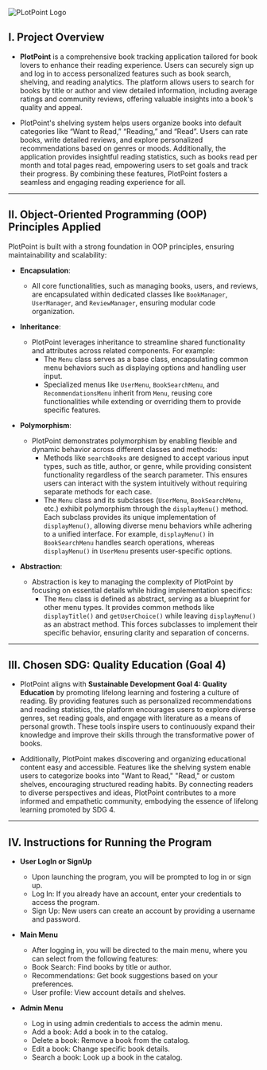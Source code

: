 
![PLotPoint Logo](https://github.com/user-attachments/assets/8cb6932e-145a-4bbd-a4de-3cab7127c2a2)



## I. Project Overview

- **PlotPoint** is a comprehensive book tracking application tailored for book lovers to enhance their reading experience. Users can securely sign up and log in to access personalized features such as book search, shelving, and reading analytics. The platform allows users to search for books by title or author and view detailed information, including average ratings and community reviews, offering valuable insights into a book's quality and appeal.

- PlotPoint's shelving system helps users organize books into default categories like “Want to Read,” “Reading,” and “Read”. Users can rate books, write detailed reviews, and explore personalized recommendations based on genres or moods. Additionally, the application provides insightful reading statistics, such as books read per month and total pages read, empowering users to set goals and track their progress. By combining these features, PlotPoint fosters a seamless and engaging reading experience for all.

---

## II. Object-Oriented Programming (OOP) Principles Applied
PlotPoint is built with a strong foundation in OOP principles, ensuring maintainability and scalability:
- **Encapsulation**:  
  - All core functionalities, such as managing books, users, and reviews, are encapsulated within dedicated classes like `BookManager`, `UserManager`, and `ReviewManager`, ensuring modular code organization.

- **Inheritance**:  
  - PlotPoint leverages inheritance to streamline shared functionality and attributes across related components. For example:
    - The `Menu` class serves as a base class, encapsulating common menu behaviors such as displaying options and handling user input.
    - Specialized menus like `UserMenu`, `BookSearchMenu`, and `RecommendationsMenu` inherit from `Menu`, reusing core functionalities while extending or overriding them to provide specific features.
      
- **Polymorphism**:  
  - PlotPoint demonstrates polymorphism by enabling flexible and dynamic behavior across different classes and methods:
      - Methods like `searchBooks` are designed to accept various input types, such as title, author, or genre, while providing consistent functionality regardless of the search parameter. This ensures users can interact with the system intuitively without requiring separate methods for each case.
      - The `Menu` class and its subclasses (`UserMenu`, `BookSearchMenu`, etc.) exhibit polymorphism through the `displayMenu()` method. Each subclass provides its unique implementation of `displayMenu()`, allowing diverse menu behaviors while adhering to a unified interface. For example, `displayMenu()` in `BookSearchMenu` handles search operations, whereas `displayMenu()` in `UserMenu` presents user-specific options.

- **Abstraction**:
    - Abstraction is key to managing the complexity of PlotPoint by focusing on essential details while hiding implementation specifics:
      - The `Menu` class is defined as abstract, serving as a blueprint for other menu types. It provides common methods like `displayTitle()` and `getUserChoice()` while leaving `displayMenu()` as an abstract method. This forces subclasses to implement their specific behavior, ensuring clarity and separation of concerns.  
  
---

## III. Chosen SDG: Quality Education (Goal 4)

- PlotPoint aligns with **Sustainable Development Goal 4: Quality Education** by promoting lifelong learning and fostering a culture of reading. By providing features such as personalized recommendations and reading statistics, the platform encourages users to explore diverse genres, set reading goals, and engage with literature as a means of personal growth. These tools inspire users to continuously expand their knowledge and improve their skills through the transformative power of books.

- Additionally, PlotPoint makes discovering and organizing educational content easy and accessible. Features like the shelving system enable users to categorize books into "Want to Read," "Read," or custom shelves, encouraging structured reading habits. By connecting readers to diverse perspectives and ideas, PlotPoint contributes to a more informed and empathetic community, embodying the essence of lifelong learning promoted by SDG 4.

---

## IV. Instructions for Running the Program
- **User LogIn or SignUp**
  - Upon launching the program, you will be prompted to log in or sign up.
  - Log In: If you already have an account, enter your credentials to access the program.
  - Sign Up: New users can create an account by providing a username and password.

- **Main Menu**
  - After logging in, you will be directed to the main menu, where you can select from the following features:
  - Book Search: Find books by title or author.
  - Recommendations: Get book suggestions based on your preferences.
  - User profile: View account details and shelves.

- **Admin Menu**
  - Log in using admin credentials to access the admin menu.
  - Add a book: Add a book in to the catalog.
  - Delete a book: Remove a book from the catalog.
  - Edit a book: Change specific book details.
  - Search a book: Look up a book in the catalog.
